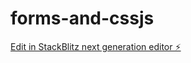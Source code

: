 # forms-and-cssjs

[Edit in StackBlitz next generation editor ⚡️](https://stackblitz.com/~/github.com/Kodealex/forms-and-cssjs)